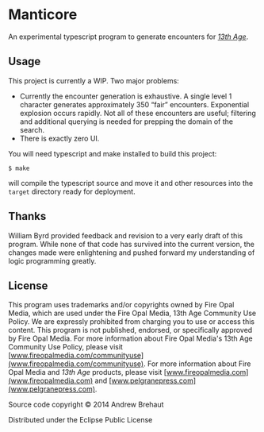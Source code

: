# Manticore

An experimental typescript program to generate encounters for [*13th Age*](http://13thage.com/). 

## Usage

This project is currently a WIP. Two major problems:

 * Currently the encounter generation is exhaustive. A single level 1 character generates approximately 350
	“fair” encounters. Exponential explosion occurs rapidly. Not all of these encounters are useful; filtering
	and additional querying is needed for prepping the domain of the search.
 * There is exactly zero UI. 
	
You will need typescript and make installed to build this project:

    $ make

will compile the typescript source and move it and other resources into the `target` directory
ready for deployment. 

## Thanks

William Byrd provided feedback and revision to a very early draft of this program. While none of that code has survived into the current version, the changes made were enlightening and pushed forward my understanding of logic programming greatly.

## License

This program uses trademarks and/or copyrights owned by Fire Opal Media, which are used under the Fire Opal Media, 13th Age Community Use Policy. We are expressly prohibited from charging you to use or access this content. This program is not published, endorsed, or specifically approved by Fire Opal Media. For more information about Fire Opal Media's 13th Age Community Use Policy, please visit [www.fireopalmedia.com/communityuse](www.fireopalmedia.com/communityuse). For more information about Fire Opal Media and *13th Age* products, please visit [www.fireopalmedia.com](www.fireopalmedia.com) and [www.pelgranepress.com](www.pelgranepress.com).

Source code copyright © 2014 Andrew Brehaut

Distributed under the Eclipse Public License
